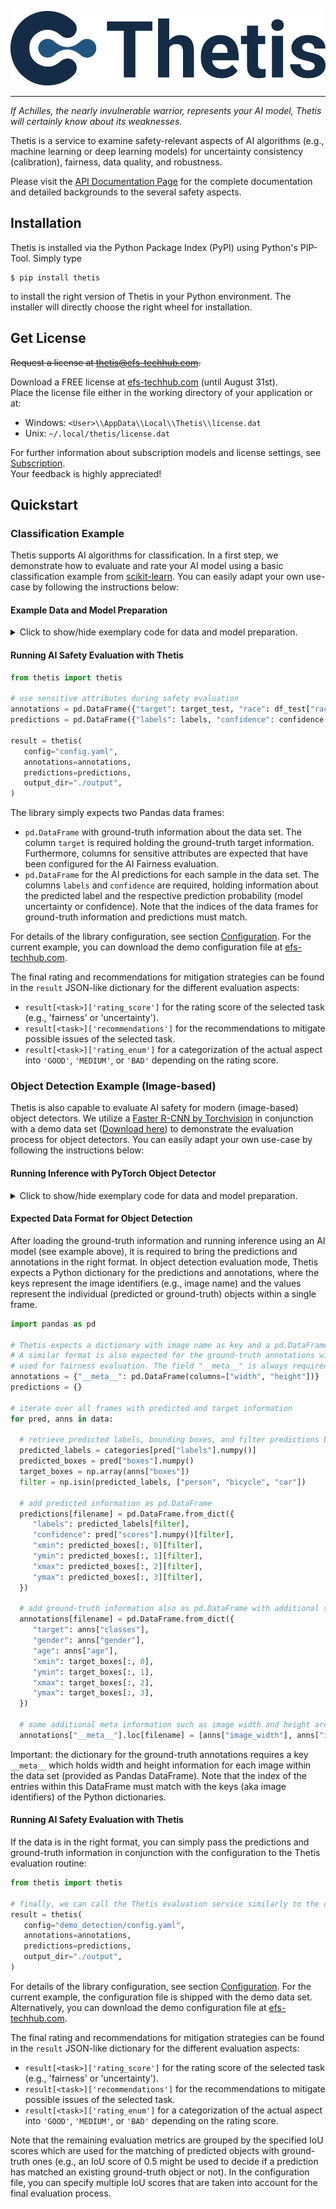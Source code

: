 ![Thetis Logo](https://github.com/EFS-OpenSource/Thetis/blob/main/docs/source/_static/thetis-logo.png)

--------------------------------------------------------------------------------

_If Achilles, the nearly invulnerable warrior, represents your AI model, Thetis will
certainly know about its weaknesses._

Thetis is a service to examine safety-relevant aspects of AI algorithms (e.g., machine learning or deep learning models)
for uncertainty consistency (calibration), fairness, data quality, and robustness.

Please visit the [API Documentation Page](https://efs-opensource.github.io/thetis/build/html/index.html) for the 
complete documentation and detailed backgrounds to the several safety aspects.

## Installation

Thetis is installed via the Python Package Index (PyPI) using Python's PIP-Tool. Simply type

```shell
$ pip install thetis
```

to install the right version of Thetis in your Python environment. The installer will directly choose
the right wheel for installation.

## Get License

<s>Request a license at thetis@efs-techhub.com.</s>

Download a FREE license at [efs-techhub.com](https://efs-techhub.com) (until August 31st). <br />
Place the license file either in the working directory of your application or at:

* Windows: `<User>\\AppData\\Local\\Thetis\\license.dat`
* Unix: `~/.local/thetis/license.dat`

For further information about subscription models and license settings, see [Subscription](https://efs-opensource.github.io/thetis/build/html/subscription.html). <br />
Your feedback is highly appreciated!

## Quickstart

### Classification Example

Thetis supports AI algorithms for classification.
In a first step, we demonstrate how to evaluate and rate your AI model using a basic classification
example from [scikit-learn](https://scikit-learn.org/).
You can easily adapt your own use-case by following the instructions below:

#### Example Data and Model Preparation

<details>
<summary>Click to show/hide exemplary code for data and model preparation.</summary>

To start with our basic classification example, we need to load some data. In this tutorial, we use the
[Adult data set](https://www.openml.org/search?type=data&sort=runs&id=179&status=active).
This data set is useful as a prediction task to determine whether a person makes over 50K a year.
The data set is loaded using tools from scikit-learn library:

```python
from sklearn.datasets import fetch_openml
from sklearn.model_selection import train_test_split

# use "fetch_openml" by scikit-learn to load "Adult" dataset from OpenML
dataset, target = fetch_openml(data_id=1590, return_X_y=True)
df_train, df_test, target_train, target_test = train_test_split(dataset, target, test_size=10000, random_state=0)

# drop columns with sensitive attributes from classifier input and convert categorical attributes to one-hot
df_train_cleared = df_train.drop(columns=["education", "race", "sex", "native-country", "relationship", "marital-status"])
df_test_cleared = df_test.drop(columns=["education", "race", "sex", "native-country", "relationship", "marital-status"])
```

This yields two [Pandas](https://pandas.pydata.org/) data frames with a reduced set of information.

In the next step, we train a simple fully-connected neural network on the training data using scikit-learn.
Furthermore, we make predictions on the test data using the trained model:

```python
from sklearn.neural_network import MLPClassifier
import pandas as pd

# initialize small neural network and train network on training data
classifier = MLPClassifier(hidden_layer_sizes=(100, 50, 30), verbose=True, random_state=0, alpha=1e-2)
classifier.fit(pd.get_dummies(df_train_cleared), target_train)

# finally, make predictions on the validation data set
confidence = classifier.predict_proba(pd.get_dummies(df_test_cleared))
labels = classifier.predict(pd.get_dummies(df_test_cleared))
```
</details>


#### Running AI Safety Evaluation with Thetis

```python
from thetis import thetis

# use sensitive attributes during safety evaluation
annotations = pd.DataFrame({"target": target_test, "race": df_test["race"], "sex": df_test["sex"]})
predictions = pd.DataFrame({"labels": labels, "confidence": confidence[:, 1]}, index=annotations.index)

result = thetis(
   config="config.yaml",
   annotations=annotations,
   predictions=predictions,
   output_dir="./output",
)
```

The library simply expects two Pandas data frames:

* `pd.DataFrame` with ground-truth information about the data set. The column `target` is required holding
  the ground-truth target information. Furthermore, columns for sensitive attributes are expected that have been
  configured for the AI Fairness evaluation.
* `pd.DataFrame` for the AI predictions for each sample in the data set. The columns `labels` and
  `confidence` are required, holding information about the predicted label and the respective prediction
  probability (model uncertainty or confidence). Note that the indices of the data frames for ground-truth information
  and predictions must match.

For details of the library configuration, see section [Configuration](https://efs-opensource.github.io/thetis/build/html/configuration.html). For the current example, you can download
the demo configuration file at [efs-techhub.com](https://efs-techhub.com).

The final rating and recommendations for mitigation strategies can be found in the `result` JSON-like dictionary
for the different evaluation aspects:

* `result[<task>]['rating_score']` for the rating score of the selected task (e.g., 'fairness' or 'uncertainty').
* `result[<task>]['recommendations']` for the recommendations to mitigate possible issues of the selected task.
* `result[<task>]['rating_enum']` for a categorization of the actual aspect into `'GOOD'`, `'MEDIUM'`,
  or `'BAD'` depending on the rating score.


### Object Detection Example (Image-based)

Thetis is also capable to evaluate AI safety for modern (image-based) object detectors.
We utilize a [Faster R-CNN by Torchvision](https://pytorch.org/vision/main/models/faster_rcnn.html) in conjunction
with a demo data set ([Download here](https://efs-techhub.com)) to demonstrate the evaluation process for
object detectors. You can easily adapt your own use-case by following the instructions below:


#### Running Inference with PyTorch Object Detector

<details>
<summary>Click to show/hide exemplary code for data and model preparation.</summary>

First, we need to load and initialize the [Faster R-CNN by Torchvision](https://pytorch.org/vision/main/models/faster_rcnn.html):

```python
import numpy as np
from torchvision.io import read_image, ImageReadMode
from torchvision.models.detection import fasterrcnn_resnet50_fpn_v2, FasterRCNN_ResNet50_FPN_V2_Weights

# initialize object detection model from torchvision model zoo
weights = FasterRCNN_ResNet50_FPN_V2_Weights.DEFAULT
model = fasterrcnn_resnet50_fpn_v2(weights=weights)
model.eval()

# retrieve necessary image transformations (e.g., normalization, etc.) and available categories
preprocess = weights.transforms()
categories = np.array(weights.meta["categories"])
```

Note that the model is pre-trained on the MS COCO data set with several categories. In our example, we only
work with the categories "person", "bicycle", and "car". In the next step, download and extract
the [Demo Detection Data Set](https://efs-techhub.com) which is artificially generated using
the [Carla simulation engine](https://carla.org/). After download and extraction, we can load the JSON annotation
files and run inference with the Torchvision model:

```python
import os
from glob import glob
from tqdm import tqdm
import json
import torch

# get a list of all JSON files
annotation_files = glob(os.path.join("demo_detection", "annotations", "*.json"))
data = []

# iterate over all JSON files and retrieve annotations
for filename in tqdm(annotation_files, desc="Running inference on images ..."):
  with open(filename, "r") as open_file:
     anns = json.load(open_file)

  # load respective image, run preprocessing (transformation) and finally run inference
  img = read_image(os.path.join("demo_detection", "img", anns["image_file"]), ImageReadMode.RGB)
  img = [preprocess(img)]

  with torch.no_grad():
     pred = model(img)[0]

  # store predicted and target data for current frame
  data.append((pred, anns))
```
</details>

#### Expected Data Format for Object Detection

After loading the ground-truth information and running inference using an AI model (see example above),
it is required to bring the predictions and annotations in the right format. In object detection evaluation mode,
Thetis expects a Python dictionary for the predictions and annotations, where the keys represent the image identifiers
(e.g., image name) and the values represent the individual (predicted or ground-truth) objects within a single frame.

```python
import pandas as pd

# Thetis expects a dictionary with image name as key and a pd.DataFrame with predicted information as value.
# A similar format is also expected for the ground-truth annotations with extra sensitive attributes
# used for fairness evaluation. The field "__meta__" is always required with meta information for each frame.
annotations = {"__meta__": pd.DataFrame(columns=["width", "height"])}
predictions = {}

# iterate over all frames with predicted and target information
for pred, anns in data:

  # retrieve predicted labels, bounding boxes, and filter predictions by label
  predicted_labels = categories[pred["labels"].numpy()]
  predicted_boxes = pred["boxes"].numpy()
  target_boxes = np.array(anns["boxes"])
  filter = np.isin(predicted_labels, ["person", "bicycle", "car"])

  # add predicted information as pd.DataFrame
  predictions[filename] = pd.DataFrame.from_dict({
     "labels": predicted_labels[filter],
     "confidence": pred["scores"].numpy()[filter],
     "xmin": predicted_boxes[:, 0][filter],
     "ymin": predicted_boxes[:, 1][filter],
     "xmax": predicted_boxes[:, 2][filter],
     "ymax": predicted_boxes[:, 3][filter],
  })

  # add ground-truth information also as pd.DataFrame with additional sensitive attributes
  annotations[filename] = pd.DataFrame.from_dict({
     "target": anns["classes"],
     "gender": anns["gender"],
     "age": anns["age"],
     "xmin": target_boxes[:, 0],
     "ymin": target_boxes[:, 1],
     "xmax": target_boxes[:, 2],
     "ymax": target_boxes[:, 3],
  })

  # some additional meta information such as image width and height are also required
  annotations["__meta__"].loc[filename] = [anns["image_width"], anns["image_height"]]
```

Important: the dictionary for the ground-truth annotations requires a key `__meta__` which holds width and height
information for each image within the data set (provided as Pandas DataFrame). Note that the index of the entries within
this DataFrame must match with the keys (aka image identifiers) of the Python dictionaries.

#### Running AI Safety Evaluation with Thetis

If the data is in the right format, you can simply pass the predictions and ground-truth information in conjunction
with the configuration to the Thetis evaluation routine:

```python
from thetis import thetis

# finally, we can call the Thetis evaluation service similarly to the classification case
result = thetis(
   config="demo_detection/config.yaml",
   annotations=annotations,
   predictions=predictions,
   output_dir="./output",
)
```

For details of the library configuration, see section [Configuration](https://efs-opensource.github.io/thetis/build/html/configuration.html). For the current example, the configuration
file is shipped with the demo data set. Alternatively, you can download
the demo configuration file at [efs-techhub.com](https://efs-techhub.com).

The final rating and recommendations for mitigation strategies can be found in the `result` JSON-like dictionary
for the different evaluation aspects:

* `result[<task>]['rating_score']` for the rating score of the selected task (e.g., 'fairness' or 'uncertainty').
* `result[<task>]['recommendations']` for the recommendations to mitigate possible issues of the selected task.
* `result[<task>]['rating_enum']` for a categorization of the actual aspect into `'GOOD'`, `'MEDIUM'`,
  or `'BAD'` depending on the rating score.

Note that the remaining evaluation metrics are grouped by the specified IoU scores which are used for the matching
of predicted objects with ground-truth ones (e.g., an IoU score of 0.5 might be used to decide if a prediction
has matched an existing ground-truth object or not). In the configuration file, you can specify multiple IoU scores
that are taken into account for the final evaluation process.
